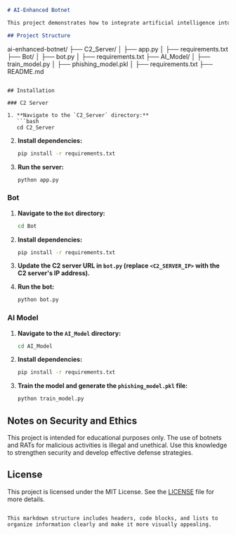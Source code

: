 
```markdown
# AI-Enhanced Botnet

This project demonstrates how to integrate artificial intelligence into a botnet to optimize phishing attacks. This Proof of Concept (PoC) is for educational purposes only.

## Project Structure

```
ai-enhanced-botnet/
├── C2_Server/
│   ├── app.py
│   ├── requirements.txt
├── Bot/
│   ├── bot.py
│   ├── requirements.txt
├── AI_Model/
│   ├── train_model.py
│   ├── phishing_model.pkl
│   ├── requirements.txt
├── README.md
```

## Installation

### C2 Server

1. **Navigate to the `C2_Server` directory:**
   ```bash
   cd C2_Server
   ```

2. **Install dependencies:**
   ```bash
   pip install -r requirements.txt
   ```

3. **Run the server:**
   ```bash
   python app.py
   ```

### Bot

1. **Navigate to the `Bot` directory:**
   ```bash
   cd Bot
   ```

2. **Install dependencies:**
   ```bash
   pip install -r requirements.txt
   ```

3. **Update the C2 server URL in `bot.py` (replace `<C2_SERVER_IP>` with the C2 server's IP address).**

4. **Run the bot:**
   ```bash
   python bot.py
   ```

### AI Model

1. **Navigate to the `AI_Model` directory:**
   ```bash
   cd AI_Model
   ```

2. **Install dependencies:**
   ```bash
   pip install -r requirements.txt
   ```

3. **Train the model and generate the `phishing_model.pkl` file:**

   ```bash
   python train_model.py
   ```

## Notes on Security and Ethics

This project is intended for educational purposes only. The use of botnets and RATs for malicious activities is illegal and unethical. Use this knowledge to strengthen security and develop effective defense strategies.

## License

This project is licensed under the MIT License. See the [LICENSE](LICENSE) file for more details.
```

This markdown structure includes headers, code blocks, and lists to organize information clearly and make it more visually appealing.

